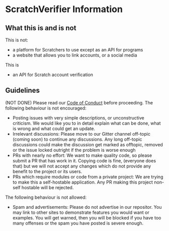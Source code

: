 # ScratchVerifier Information
## What this is and is not
This is not:
- a platform for Scratchers to use except as an API for programs
- a website that allows you to link accounts, or a social media

This is
- an API for Scratch account verification

## Guidelines
(NOT DONE)
Please read our [Code of Conduct](https://github.com/ScratchVerifier/ScratchVerifier/blob/develop/CODE_OF_CONDUCT.md) before proceeding. 
The following behaviour is not encouraged:
- Posting issues with very simple descriptions, or unconstructive criticism. We would like you to in detail explain what can be done, what is wrong and what could get an update.
- Irrelevant discussions: Please move to our Gitter channel off-topic (coming soon) to continue any discussions. Any long off-topic discussions could make the discussion get marked as offtopic, removed or the issue locked outright if the problem is worse enough
- PRs with nearly no effort: We want to make quality code, so please submit a PR that has work in it. Copying code is fine, (everyone does that) but we will not accept any changes which do not provide any benefit to the project or its users.
- PRs which require modules or code from a private project: We are trying to make this a self-hostable application. Any PR making this project non-self hostable will be rejected.

The following behaviour is not allowed:
- Spam and advertisements: Please do not advertise in our repositor. You may link to other sites to demonstrate features you would want or examples. You will get warned, then you will be blocked if you have too many offenses or the spam you have posted is severe enough.
